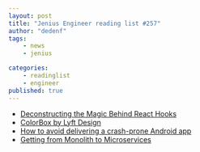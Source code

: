 ```yaml
---
layout: post
title: "Jenius Engineer reading list #257"
author: "dedenf"
tags:
    - news
    - jenius

categories:
    - readinglist
    - engineer
published: true
---
```


- [Deconstructing the Magic Behind React Hooks](https://hackernoon.com/deconstructing-the-magic-behind-react-hooks-33ca987e5307?source=rss----3a8144eabfe3---4)
- [ColorBox by Lyft Design](https://www.colorbox.io/)
- [How to avoid delivering a crash-prone Android app](https://www.bugsnag.com/blog/avoid-android-app-crashes)
- [Getting from Monolith to Microservices](https://www.infoq.com/presentations/monolith-microservices-refactoring-analysis-tools/)
